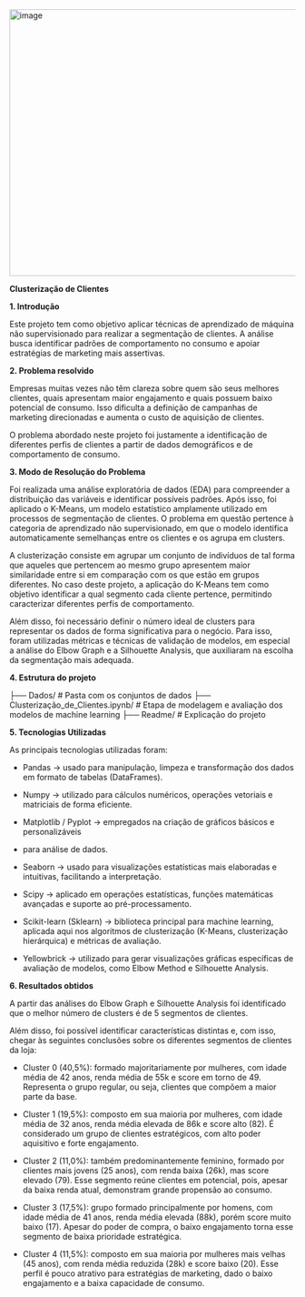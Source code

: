 <img width="827" height="469" alt="image" src="https://github.com/user-attachments/assets/1f11b5f2-34a7-436d-9e7f-9f501fdda951" />


**Clusterização de Clientes** 

**1\. Introdução**

Este projeto tem como objetivo aplicar técnicas de aprendizado de máquina não supervisionado para realizar a segmentação de clientes. A análise busca identificar padrões de comportamento no consumo e apoiar estratégias de marketing mais assertivas.

**2\. Problema resolvido**

Empresas muitas vezes não têm clareza sobre quem são seus melhores clientes, quais apresentam maior engajamento e quais possuem baixo potencial de consumo. Isso dificulta a definição de campanhas de marketing direcionadas e aumenta o custo de aquisição de clientes.

O problema abordado neste projeto foi justamente a identificação de diferentes perfis de clientes a partir de dados demográficos e de comportamento de consumo.

**3\. Modo de Resolução do Problema**

Foi realizada uma análise exploratória de dados (EDA) para compreender a distribuição das variáveis e identificar possíveis padrões. Após isso, foi aplicado o K-Means, um modelo estatístico amplamente utilizado em processos de segmentação de clientes. O problema em questão pertence à categoria de aprendizado não supervisionado, em que o modelo identifica automaticamente semelhanças entre os clientes e os agrupa em clusters.

A clusterização consiste em agrupar um conjunto de indivíduos de tal forma que aqueles que pertencem ao mesmo grupo apresentem maior similaridade entre si em comparação com os que estão em grupos diferentes. No caso deste projeto, a aplicação do K-Means tem como objetivo identificar a qual segmento cada cliente pertence, permitindo caracterizar diferentes perfis de comportamento.

Além disso, foi necessário definir o número ideal de clusters para representar os dados de forma significativa para o negócio. Para isso, foram utilizadas métricas e técnicas de validação de modelos, em especial a análise do Elbow Graph e a Silhouette Analysis, que auxiliaram na escolha da segmentação mais adequada.

**4\. Estrutura do projeto**

├── Dados/                            # Pasta com os conjuntos de dados 
├── Clusterização_de_Clientes.ipynb/   # Etapa de modelagem e avaliação dos modelos de machine learning
├── Readme/                               # Explicação do projeto

**5\. Tecnologias Utilizadas** 

As principais tecnologias utilizadas foram: 

* Pandas → usado para manipulação, limpeza e transformação dos dados em formato de tabelas (DataFrames).

* Numpy → utilizado para cálculos numéricos, operações vetoriais e matriciais de forma eficiente.

* Matplotlib / Pyplot → empregados na criação de gráficos básicos e personalizáveis   
* para análise de dados.

* Seaborn → usado para visualizações estatísticas mais elaboradas e intuitivas, facilitando a interpretação.

* Scipy → aplicado em operações estatísticas, funções matemáticas avançadas e suporte ao pré-processamento.

* Scikit-learn (Sklearn) → biblioteca principal para machine learning, aplicada aqui nos algoritmos de clusterização (K-Means, clusterização hierárquica) e métricas de avaliação.

* Yellowbrick → utilizado para gerar visualizações gráficas específicas de avaliação de modelos, como Elbow Method e Silhouette Analysis.

  

**6\. Resultados obtidos**

A partir das análises do Elbow Graph e Silhouette Analysis foi identificado que o melhor número de clusters é de 5 segmentos de clientes. 

Além disso, foi possível identificar características distintas e, com isso, chegar às seguintes conclusões sobre os diferentes segmentos de clientes da loja:

* Cluster 0 (40,5%): formado majoritariamente por mulheres, com idade média de 42 anos, renda média de 55k e score em torno de 49\. Representa o grupo regular, ou seja, clientes que compõem a maior parte da base.

* Cluster 1 (19,5%): composto em sua maioria por mulheres, com idade média de 32 anos, renda média elevada de 86k e score alto (82). É considerado um grupo de clientes estratégicos, com alto poder aquisitivo e forte engajamento.

* Cluster 2 (11,0%): também predominantemente feminino, formado por clientes mais jovens (25 anos), com renda baixa (26k), mas score elevado (79). Esse segmento reúne clientes em potencial, pois, apesar da baixa renda atual, demonstram grande propensão ao consumo.

* Cluster 3 (17,5%): grupo formado principalmente por homens, com idade média de 41 anos, renda média elevada (88k), porém score muito baixo (17). Apesar do poder de compra, o baixo engajamento torna esse segmento de baixa prioridade estratégica.

* Cluster 4 (11,5%): composto em sua maioria por mulheres mais velhas (45 anos), com renda média reduzida (28k) e score baixo (20). Esse perfil é pouco atrativo para estratégias de marketing, dado o baixo engajamento e a baixa capacidade de consumo.

